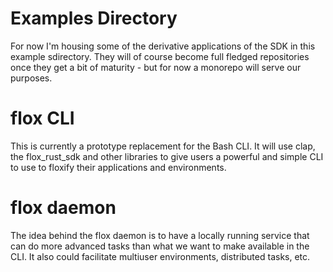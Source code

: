 # Examples Directory

For now I'm housing some of the derivative applications of the SDK in this example sdirectory. They will of course become full fledged repositories once they get a bit of maturity - but for now a monorepo will serve our purposes.

# flox CLI
 
This is currently a prototype replacement for the Bash CLI. It will use clap, the flox_rust_sdk and other libraries to give users a powerful and simple CLI to use to floxify their applications and environments.

# flox daemon

The idea behind the flox daemon is to have a locally running service that can do more advanced tasks than what we want to make available in the CLI. It also could facilitate multiuser environments, distributed tasks, etc.